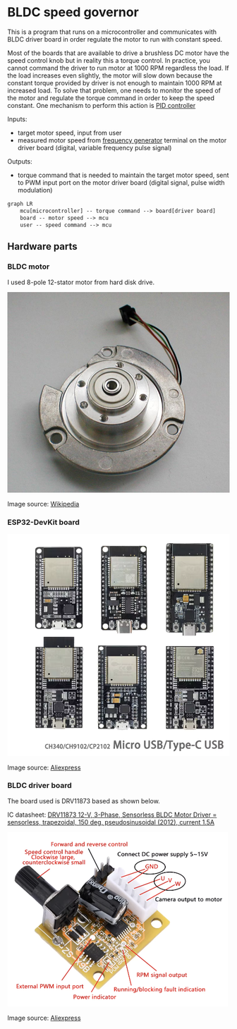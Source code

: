 # BLDC speed governor

This is a program that runs on a microcontroller and communicates with BLDC driver board in order regulate the motor to run with constant speed.

Most of the boards that are available to drive a brushless DC motor have the speed control knob but in reality this a torque control. In practice, you
cannot command the driver to run motor at 1000 RPM regardless the load. If the load increases even slightly, the motor will slow down because the constant
torque provided by driver is not enough to maintain 1000 RPM at increased load. To solve that problem, one needs to monitor the speed of the motor and
regulate the torque command in order to keep the speed constant. One mechanism to perform this action is [PID controller](https://en.wikipedia.org/wiki/Proportional%E2%80%93integral%E2%80%93derivative_controller)

Inputs:
- target motor speed, input from user
- measured motor speed from [frequency generator](https://www.nidec.com/en/technology/motor/glossary/item/frequency_generator/) terminal on the motor driver board (digital, variable frequency pulse signal)

Outputs:
- torque command that is needed to maintain the target motor speed, sent to PWM input port on the motor driver board (digital signal, pulse width modulation)

```mermaid
graph LR
    mcu[microcontroller] -- torque command --> board[driver board]
    board -- motor speed --> mcu
    user -- speed command --> mcu
```

## Hardware parts

### BLDC motor

I used 8-pole 12-stator motor from hard disk drive.

![BLDC motor](resources/hdd_motor.jpg)

Image source: [Wikipedia](https://commons.wikimedia.org/wiki/File:Hdd_motor.jpg)

### ESP32-DevKit board

![ESP32 driver board](resources/esp32_board.png)

Image source: [Aliexpress](https://pl.aliexpress.com/item/1005006984808772.html?src=google&src=google&albch=shopping&acnt=708-803-3821&isdl=y&slnk=&plac=&mtctp=&albbt=Google_7_shopping&aff_platform=google&aff_short_key=UneMJZVf&gclsrc=aw.ds&&albagn=888888&&ds_e_adid=&ds_e_matchtype=&ds_e_device=c&ds_e_network=x&ds_e_product_group_id=&ds_e_product_id=pl1005006984808772&ds_e_product_merchant_id=5388525816&ds_e_product_country=PL&ds_e_product_language=pl&ds_e_product_channel=online&ds_e_product_store_id=&ds_url_v=2&albcp=20225003196&albag=&isSmbAutoCall=false&needSmbHouyi=false&gad_source=1&gclid=Cj0KCQjwi5q3BhCiARIsAJCfuZldI-xi0LPcc-X7QuJDXSF7Gr6l1HxTJ66F1SkDM3vqXOecG8cDO6QaAkuIEALw_wcB)


### BLDC driver board

The board used is DRV11873 based as shown below. 

IC datasheet: [DRV11873 12-V, 3-Phase, Sensorless BLDC Motor Driver = sensorless, trapezoidal, 150 deg, pseudosinusoidal (2012), current 1.5A](https://www.ti.com/lit/ds/symlink/drv11873.pdf?ts=1726404484520&ref_url=https%253A%252F%252Fwww.google.com%252F)

![BLDC driver board](resources/bldc_driver_board.png)

Image source: [Aliexpress](https://pl.aliexpress.com/item/1005006573854501.html?spm=a2g0o.detail.pcDetailBottomMoreOtherSeller.24.6b70TfXnTfXngG&gps-id=pcDetailBottomMoreOtherSeller&scm=1007.40196.366102.0&scm_id=1007.40196.366102.0&scm-url=1007.40196.366102.0&pvid=b0edfcc1-b0e8-4de1-8373-2ef1dfb4b870&_t=gps-id:pcDetailBottomMoreOtherSeller,scm-url:1007.40196.366102.0,pvid:b0edfcc1-b0e8-4de1-8373-2ef1dfb4b870,tpp_buckets:668%232846%238111%231996&pdp_npi=4%40dis%21PLN%2139.00%2123.19%21%21%2169.83%2141.53%21%40211b619a17254605761158640e3a52%2112000037708364695%21rec%21PL%21%21ABX&utparam-url=scene%3ApcDetailBottomMoreOtherSeller%7Cquery_from%3A)
